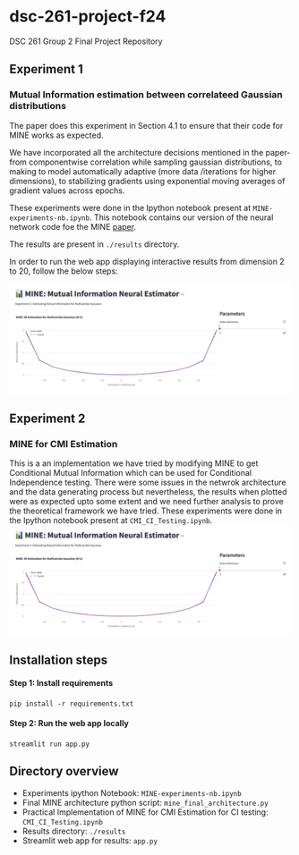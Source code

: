 # dsc-261-project-f24
DSC 261 Group 2 Final Project Repository

## Experiment 1
### Mutual Information estimation between correlateed Gaussian distributions

The paper does this experiment in Section 4.1 to ensure that their code for MINE works as expected.

We have incorporated all the architecture decisions mentioned in the paper- from componentwise correlation while sampling gaussian distributions, to making to model automatically adaptive (more data /iterations for higher dimensions), to stabilizing gradients using exponential moving averages of gradient values across epochs.

These experiments were done in the Ipython notebook present at `MINE-experiments-nb.ipynb`. This notebook contains our version of the neural network code foe the MINE [paper](https://arxiv.org/pdf/1801.04062). 

The results are present in `./results` directory.

In order to run the web app displaying interactive results from dimension 2 to 20, follow the below steps:

![screenshot](images/Screenshot_app.png)

## Experiment 2
### MINE for CMI Estimation
This is a an implementation we have tried by modifying MINE to get Conditional Mutual Information which can be used for Conditional Independence testing. There were some issues in the netwrok architecture and the data generating process but nevertheless, the results when plotted were as expected upto some extent and we need further analysis to prove the theoretical framework we have tried.
These experiments were done in the Ipython notebook present at `CMI_CI_Testing.ipynb`.
![screenshot](images/Screenshot_app.png)

## Installation steps
#### Step 1: Install requirements
`
pip install -r requirements.txt
`
#### Step 2: Run the web app locally
`
streamlit run app.py
`
## Directory overview
- Experiments ipython Notebook: `MINE-experiments-nb.ipynb`
- Final MINE architecture python script: `mine_final_architecture.py`
- Practical Implementation of MINE for CMI Estimation for CI testing: `CMI_CI_Testing.ipynb`
- Results directory: `./results`
- Streamlit web app for results: `app.py`
